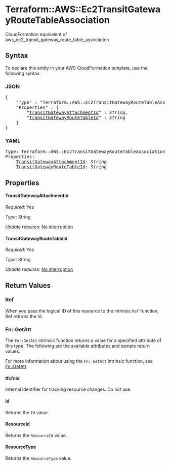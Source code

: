 # Terraform::AWS::Ec2TransitGatewayRouteTableAssociation

CloudFormation equivalent of aws_ec2_transit_gateway_route_table_association

## Syntax

To declare this entity in your AWS CloudFormation template, use the following syntax:

### JSON

<pre>
{
    "Type" : "Terraform::AWS::Ec2TransitGatewayRouteTableAssociation",
    "Properties" : {
        "<a href="#transitgatewayattachmentid" title="TransitGatewayAttachmentId">TransitGatewayAttachmentId</a>" : <i>String</i>,
        "<a href="#transitgatewayroutetableid" title="TransitGatewayRouteTableId">TransitGatewayRouteTableId</a>" : <i>String</i>
    }
}
</pre>

### YAML

<pre>
Type: Terraform::AWS::Ec2TransitGatewayRouteTableAssociation
Properties:
    <a href="#transitgatewayattachmentid" title="TransitGatewayAttachmentId">TransitGatewayAttachmentId</a>: <i>String</i>
    <a href="#transitgatewayroutetableid" title="TransitGatewayRouteTableId">TransitGatewayRouteTableId</a>: <i>String</i>
</pre>

## Properties

#### TransitGatewayAttachmentId

_Required_: Yes

_Type_: String

_Update requires_: [No interruption](https://docs.aws.amazon.com/AWSCloudFormation/latest/UserGuide/using-cfn-updating-stacks-update-behaviors.html#update-no-interrupt)

#### TransitGatewayRouteTableId

_Required_: Yes

_Type_: String

_Update requires_: [No interruption](https://docs.aws.amazon.com/AWSCloudFormation/latest/UserGuide/using-cfn-updating-stacks-update-behaviors.html#update-no-interrupt)

## Return Values

### Ref

When you pass the logical ID of this resource to the intrinsic `Ref` function, Ref returns the Id.

### Fn::GetAtt

The `Fn::GetAtt` intrinsic function returns a value for a specified attribute of this type. The following are the available attributes and sample return values.

For more information about using the `Fn::GetAtt` intrinsic function, see [Fn::GetAtt](https://docs.aws.amazon.com/AWSCloudFormation/latest/UserGuide/intrinsic-function-reference-getatt.html).

#### tfcfnid

Internal identifier for tracking resource changes. Do not use.

#### Id

Returns the <code>Id</code> value.

#### ResourceId

Returns the <code>ResourceId</code> value.

#### ResourceType

Returns the <code>ResourceType</code> value.

